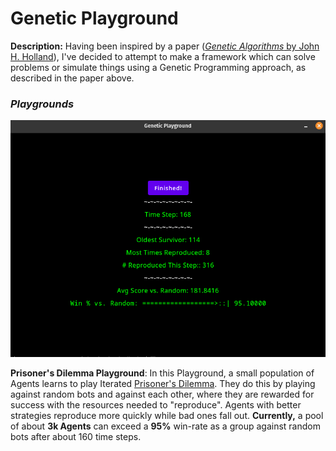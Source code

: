 # Genetic Playground

**Description:** Having been inspired by a paper ([*Genetic Algorithms* by John H. Holland](http://www2.econ.iastate.edu/tesfatsi/holland.GAIntro.htm)), I've decided to attempt to make a framework which can solve problems or simulate things using a Genetic Programming approach, as described in the paper above.

### *Playgrounds*

![PrisonersDilemmaPlayground](images/geneticPlaygroundScreen6.png)

**Prisoner's Dilemma Playground**: In this Playground, a small population of Agents learns to play Iterated [Prisoner's Dilemma](https://en.wikipedia.org/wiki/Prisoner%27s_dilemma). They do this by playing against random bots and against each other, where they are rewarded for success with the resources needed to "reproduce". Agents with better strategies reproduce more quickly while bad ones fall out. **Currently,** a pool of about **3k Agents** can exceed a **95%** win-rate as a group against random bots after about 160 time steps.